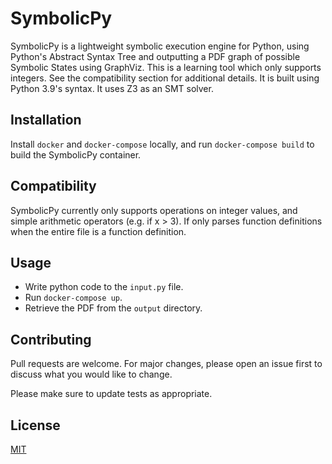 # SymbolicPy

SymbolicPy is a lightweight symbolic execution engine for Python, using Python's Abstract Syntax Tree and outputting a PDF graph of possible Symbolic States using GraphViz.
This is a learning tool which only supports integers. See the compatibility section for additional details. It is built using Python 3.9's syntax.
It uses Z3 as an SMT solver.

## Installation

Install `docker` and `docker-compose` locally, and run `docker-compose build` to build the SymbolicPy container.

## Compatibility

SymbolicPy currently only supports operations on integer values, and simple arithmetic operators (e.g. if x > 3).
If only parses function definitions when the entire file is a function definition.

## Usage

* Write python code to the `input.py` file.
* Run `docker-compose up`.
* Retrieve the PDF from the `output` directory.

## Contributing
Pull requests are welcome. For major changes, please open an issue first to discuss what you would like to change.

Please make sure to update tests as appropriate.

## License
[MIT](https://choosealicense.com/licenses/mit/)
